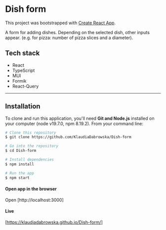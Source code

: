 # Dish form

This project was bootstrapped with [Create React App](https://github.com/facebook/create-react-app).

A form for adding dishes. Depending on the selected dish, other inputs appear. (e.g. for pizza: number of pizza slices and a diameter).

## Tech stack

- React
- TypeScript
- MUI
- Formik
- React-Query

---

## Installation

To clone and run this application, you'll need **Git and Node.js** installed on your computer (node v19.7.0, npm 8.19.2). From your command line:

```sh
# Clone this repository
$ git clone https://github.com/KlaudiaDabrowska/Dish-form

# Go into the repository
$ cd Dish-form

# Install dependencies
$ npm install

# Run the app
$ npm start

```

#### Open app in the browser

Open [http://localhost:3000]

#### Live

[https://klaudiadabrowska.github.io/Dish-form/]

